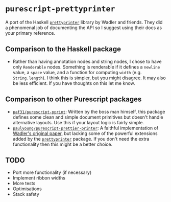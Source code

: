 # `purescript-prettyprinter`

A port of the Haskell [`prettyprinter`][prettyprinter] library by Wadler and friends. They did a phenomenal job of documenting the API so I suggest using their docs as your primary reference.

## Comparison to the Haskell package

-   Rather than having annotation nodes and string nodes, I chose to have only `Renderable` nodes. Something is renderable if it defines a `newline` value, a `space` value, and a function for computing `width` (e.g. `String.length`). I think this is simpler, but you might disagree. It may also be less efficient. If you have thoughts on this let me know.

## Comparison to other Purescript packages

-   [`paf31/purescript-pprint`](https://github.com/paf31/purescript-pprint): Written by the boss man himself, this package defines some clean and simple document primitives but doesn't handle alternative layouts. Use this if your layout logic is fairly simple.
-   [`paulyoung/purescript-prettier-printer`](https://github.com/paulyoung/purescript-prettier-printer): A faithful implementation of [Wadler's original paper][prettier-printer], but lacking some of the powerful extensions added by the [`prettyprinter`][prettyprinter] package. If you don't need the extra functionality then this might be a better choice.

## TODO

-   Port more functionality (if necessary)
-   Implement ribbon widths
-   More tests
-   Optimisations
-   Stack safety

[prettyprinter]: http://hackage.haskell.org/package/prettyprinter
[prettier-printer]: https://homepages.inf.ed.ac.uk/wadler/papers/prettier/prettier.pdf
